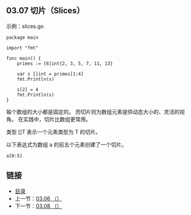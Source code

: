 ## 03.07 切片（Slices）

示例：slices.go

    package main

    import "fmt"

    func main() {
    	primes := [6]int{2, 3, 5, 7, 11, 13}

    	var s []int = primes[1:4]
    	fmt.Println(s)

    	s[2] = 4
    	fmt.Println(s)
    }

每个数组的大小都是固定的。 而切片则为数组元素提供动态大小的、灵活的视角。 在实践中，切片比数组更常用。

类型 []T 表示一个元素类型为 T 的切片。

以下表达式为数组 a 的前五个元素创建了一个切片。

    a[0:5]

## 链接
* [目录](https://github.com/gnefiy/go-zh/blob/master/tour/directory.md)
* 上一节：[03.06 （）](https://github.com/gnefiy/go-zh/blob/master/tour/moretypes/03.06.md)
* 下一节：[03.08 （）](https://github.com/gnefiy/go-zh/blob/master/tour/moretypes/03.08.md)
